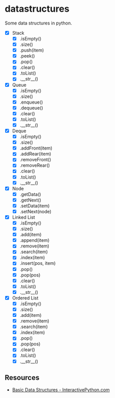 # datastructures

Some data structures in python.

- [x] Stack
  - [x] .isEmpty()
  - [x] .size()
  - [x] .push(item)
  - [x] .peek()
  - [x] .pop()
  - [x] .clear()
  - [x] .toList()
  - [x] .\_\_str\_\_()
- [x] Queue
  - [x] .isEmpty()
  - [x] .size()
  - [x] .enqueue()
  - [x] .dequeue()
  - [x] .clear()
  - [x] .toList()
  - [x] .\_\_str\_\_()
- [x] Deque
  - [x] .isEmpty()
  - [x] .size()
  - [x] .addFront(item)
  - [x] .addRear(item)
  - [x] .removeFront()
  - [x] .removeRear()
  - [x] .clear()
  - [x] .toList()
  - [x] .\_\_str\_\_()
- [x] Node
  - [x] .getData()
  - [x] .getNext()
  - [x] .setData(item)
  - [x] .setNext(node)
- [x] Linked List
  - [x] .isEmpty()
  - [x] .size()
  - [x] .add(item)
  - [x] .append(item)
  - [x] .remove(item)
  - [x] .search(item)
  - [x] .index(item)
  - [x] .insert(pos, item)
  - [x] .pop()
  - [x] .pop(pos)
  - [x] .clear()
  - [x] .toList()
  - [x] .\_\_str\_\_()
- [x] Ordered List
  - [x] .isEmpty()
  - [x] .size()
  - [x] .add(item)
  - [x] .remove(item)
  - [x] .search(item)
  - [x] .index(item)
  - [x] .pop()
  - [x] .pop(pos)
  - [x] .clear()
  - [x] .toList()
  - [x] .\_\_str\_\_()

## Resources

- [Basic Data Structures - InteractivePython.com](http://interactivepython.org/courselib/static/pythonds/BasicDS/toctree.html)